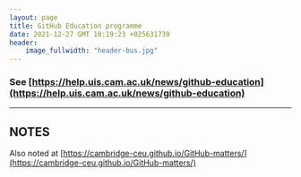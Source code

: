 ```yaml
---
layout: page
title: GitHub Education programme
date: 2021-12-27 GMT 10:19:23 +025631739
header:
    image_fullwidth: "header-bus.jpg"
---
```


### See [https://help.uis.cam.ac.uk/news/github-education](https://help.uis.cam.ac.uk/news/github-education)

<!--more-->

---

## NOTES

Also noted at [https://cambridge-ceu.github.io/GitHub-matters/](https://cambridge-ceu.github.io/GitHub-matters/)
